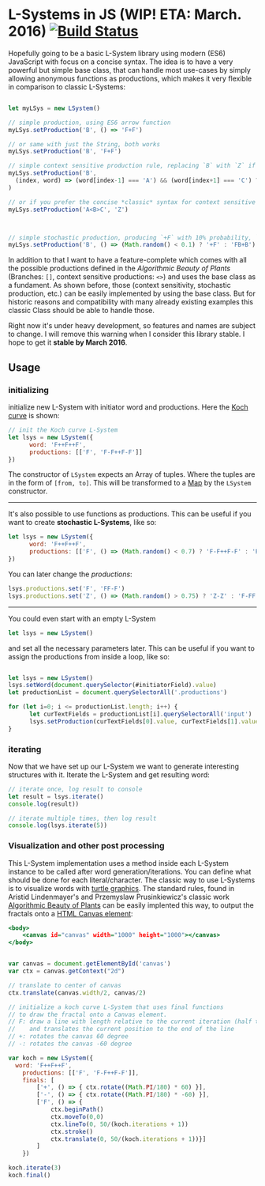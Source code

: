 
# L-Systems in JS (WIP! ETA: March. 2016) [![Build Status](https://travis-ci.org/nylki/lindenmayer.svg?branch=master)](https://travis-ci.org/nylki/lindenmayer)



Hopefully going to be a basic L-System library using modern (ES6) JavaScript with focus on a concise syntax. The idea is to have a very powerful but simple base class, that can handle most use-cases by simply allowing anonymous functions as productions, which makes it very flexible in comparison to classic L-Systems:
```.js

let myLSys = new LSystem()

// simple production, using ES6 arrow function
myLSys.setProduction('B', () => 'F+F')

// or same with just the String, both works
myLSys.setProduction('B', 'F+F')

// simple context sensitive production rule, replacing `B` with `Z` if previous character is a A and next character is 'C'
myLSys.setProduction('B',
  (index, word) => (word[index-1] === 'A') && (word[index+1] === 'C') ? 'Z' : 'B'
)

// or if you prefer the concise *classic* syntax for context sensitive productions:
myLSys.setProduction('A<B>C', 'Z')



// simple stochastic production, producing `+F` with 10% probability, `FB+B` with 90%
myLSys.setProduction('B', () => (Math.random() < 0.1) ? '+F' : 'FB+B')
```

In addition to that I want to have a feature-complete which comes with all the possible productions defined in the *Algorithmic Beauty of Plants* (Branches: `[]`, context sensitive productions: `<>`) and uses the base class as a fundament.
As shown before, those (context sensitivity, stochastic production, etc.) can be easily implemented by using the base class. But for historic reasons and compatibility with many already existing examples this classic Class should be able to handle those.

Right now it's under heavy development, so features and names are subject to change.
I will remove this warning when I consider this library stable. I hope to get it **stable by March 2016**.


## Usage

### initializing

initialize new L-System with initiator word and productions. Here the [Koch curve](https://en.wikipedia.org/wiki/Koch_snowflake) is shown:

```.js
// init the Koch curve L-System
let lsys = new LSystem({
      word: 'F++F++F',
      productions: [['F', 'F-F++F-F']]
})
```

The constructor of `LSystem` expects an Array of tuples. Where the tuples are in the form of `[from, to]`.
This will be transformed to a [Map](https://developer.mozilla.org/en-US/docs/Web/JavaScript/Reference/Global_Objects/Map) by the `LSystem` constructor.


---


It's also possible to use functions as productions. This can be useful if you want to create **stochastic L-Systems**, like so:
```.js
let lsys = new LSystem({
      word: 'F++F++F',
      productions: [['F', () => (Math.random() < 0.7) ? 'F-F++F-F' : 'F+F']]
})
```

You can later change the *productions*:

```.js
lsys.productions.set('F', 'FF-F')
lsys.productions.set('Z', () => (Math.random() > 0.75) ? 'Z-Z' : 'F-FF')
```





---




You could even start with an empty L-System
```.js
let lsys = new LSystem()
```

and set all the necessary parameters later. This can be useful
if you want to assign the productions from inside a loop, like so:
```.js

let lsys = new LSystem()
lsys.setWord(document.querySelector(#initiatorField).value)
let productionList = document.querySelectorAll('.productions')

for (let i=0; i <= productionList.length; i++) {
      let curTextFields = productionList[i].querySelectorAll('input')
      lsys.setProduction(curTextFields[0].value, curTextFields[1].value)
}


```

### iterating
Now that we have set up our L-System we want to generate interesting structures with it.
Iterate the L-System and get resulting word:

```.js
// iterate once, log result to console
let result = lsys.iterate()
console.log(result))

// iterate multiple times, then log result
console.log(lsys.iterate(5))
```


### Visualization and other post processing
This L-System implementation uses a method inside each L-System instance to be called after word generation/iterations.
You can define what should be done for each literal/character. The classic way to use L-Systems is to visualize words with [turtle graphics](https://en.wikipedia.org/wiki/Turtle_graphics).
The standard rules, found in Aristid Lindenmayer's and Przemyslaw Prusinkiewicz's classic work [Algorithmic Beauty of Plants](http://algorithmicbotany.org/papers/#abop) can be easily implented this way, to output the fractals onto a [HTML Canvas element](https://developer.mozilla.org/en-US/docs/Web/API/Canvas_API):

```.html
<body>
	<canvas id="canvas" width="1000" height="1000"></canvas>
</body>

```

```.js

var canvas = document.getElementById('canvas')
var ctx = canvas.getContext("2d")

// translate to center of canvas
ctx.translate(canvas.width/2, canvas/2)

// initialize a koch curve L-System that uses final functions
// to draw the fractal onto a Canvas element.
// F: draw a line with length relative to the current iteration (half the previous length for each step)
//    and translates the current position to the end of the line
// +: rotates the canvas 60 degree
// -: rotates the canvas -60 degree

var koch = new LSystem({
  word: 'F++F++F',
	productions: [['F', 'F-F++F-F']],
	finals: [
		['+', () => { ctx.rotate((Math.PI/180) * 60) }],
		['-', () => { ctx.rotate((Math.PI/180) * -60) }],
		['F', () => {
			ctx.beginPath()
			ctx.moveTo(0,0)
			ctx.lineTo(0, 50/(koch.iterations + 1))
			ctx.stroke()
			ctx.translate(0, 50/(koch.iterations + 1))}]
		]
	})

koch.iterate(3)
koch.final()
```
